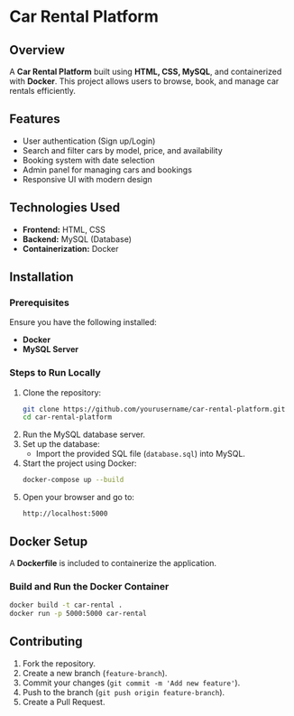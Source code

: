 # Car Rental Platform

## Overview
A **Car Rental Platform** built using **HTML, CSS, MySQL**, and containerized with **Docker**. This project allows users to browse, book, and manage car rentals efficiently.

## Features
- User authentication (Sign up/Login)
- Search and filter cars by model, price, and availability
- Booking system with date selection
- Admin panel for managing cars and bookings
- Responsive UI with modern design

## Technologies Used
- **Frontend:** HTML, CSS
- **Backend:** MySQL (Database)
- **Containerization:** Docker

## Installation
### Prerequisites
Ensure you have the following installed:
- **Docker**
- **MySQL Server**

### Steps to Run Locally
1. Clone the repository:
   ```sh
   git clone https://github.com/yourusername/car-rental-platform.git
   cd car-rental-platform
   ```
2. Run the MySQL database server.
3. Set up the database:
   - Import the provided SQL file (`database.sql`) into MySQL.
4. Start the project using Docker:
   ```sh
   docker-compose up --build
   ```
5. Open your browser and go to:
   ```
   http://localhost:5000
   ```

## Docker Setup
A **Dockerfile** is included to containerize the application.

### Build and Run the Docker Container
```sh
docker build -t car-rental .
docker run -p 5000:5000 car-rental
```

## Contributing
1. Fork the repository.
2. Create a new branch (`feature-branch`).
3. Commit your changes (`git commit -m 'Add new feature'`).
4. Push to the branch (`git push origin feature-branch`).
5. Create a Pull Request.




